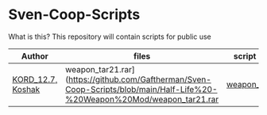 # Sven-Coop-Scripts
What is this? This repository will contain scripts for public use

Author | files | script ported | showcase
------ | ----- | ------------- | --------
[KORD_12.7, Koshak](http://aghl.ru/forum/) | weapon_tar21.rar](https://github.com/Gaftherman/Sven-Coop-Scripts/blob/main/Half-Life%20-%20Weapon%20Mod/weapon_tar21.rar | [weapon_tar21.as](https://github.com/Gaftherman/Sven-Coop-Scripts/blob/main/Half-Life%20-%20Weapon%20Mod/weapon_tar21.as) | [youtube](https://youtu.be/MPmh9jf0qtI)

